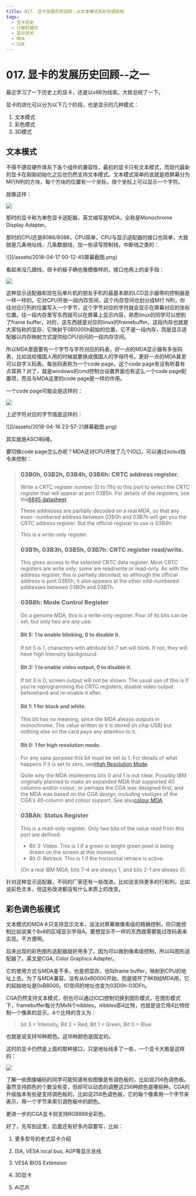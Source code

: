 ```yaml
---
title: 017. 显卡发展历史回顾：从文本模式到彩色调色板
tags:
  - 显卡历史
  - 计算机硬件
  - 显示技术
  - MDA
  - CGA
---
```

# 017. 显卡的发展历史回顾--之一

最近学习了一下历史上的显卡，还是以x86为线索。大致总结了一下。

显卡的进化可以分为以下几个阶段，也是显示的几种模式：

1. 文本模式
2. 彩色模式
3. 3D模式



## 文本模式

不得不感叹硬件体系下各个组件的兼容性，最初的显卡只有文本模式，而现代最新的显卡在刚刚初始化之后也仍然支持文本模式。文本模式简单的说就是把屏幕分为M行N列的方块，每个方块的位置有一个坐标，很个坐标上可以显示一个字符。

就像这样：

![](/assets/IBM_PC_5150.jpg)

那时的显卡称为单色显卡适配器，英文缩写是MDA，全称是Monochrome Display Adapter。

那时的CPU还是8086/8088，CPU简单，CPU与显示适配器的接口也简单，大致就是几条地址线，几条数据线，加一些读写控制线，中断线之类的：

![](/assets/2018-04-17 00-12-45屏幕截图.png)

看起来没几跟线，但卡的板子确也像模像样的，接口也用上的金手指：

![](/assets/mdacarda.jpg)

这种显示适配器和现在玩单片机的朋友手机的最基本款的LCD显示器带的控制器是一样一样的。它对CPU开放一段内存空间，这个内存空间也划分成M行 N列，你往对应行列的位置写入一个字节，这个字节对应的字符就会显示在屏幕对应的坐标位置。往一段内存里写东西就可以在屏幕上显示内容，熟悉linux的同学可以想到了frame buffer，对的，这东西就是对应的linux的framebuffer。这段内存也就是大家俗称的显存，它映射于0B0000h起始的位置，它不是一段内存，而是显示适配器以内存映射方式提供给CPU访问的一段内存空间。





所以MDA里面要有一个字节与字符对应的码表，好一点的MDA显示器有多张码表，比如说给俄国人用的时候就要换成俄国人的字母符号。更好一点的MDA甚至可以自字义码表。每张码表称为一个code page。这个code page有没有听着有点耳熟？对了，就是windows的cmd控制台设置界面也有这么一个code page配置项，而且与MDA这里的code page是一样的作用。

一个code page可能会是这样的：



![](/assets/mda9.png)



上述字符对应的字节值是这样的：

![](/assets/2018-04-16 23-57-21屏幕截图.png) 

其实就是ASCII码喽。

要切换code page怎么办呢？MDA还对CPU开放了几个IO口，可以通过in/out指令来控制：

> ### 03B0h, 03B2h, 03B4h, 03B6h: CRTC address register.
>
> Write a CRTC register number \(0 to 11h\) to this port to select the CRTC register that will appear at port 03B5h. For details of the registers, see the[6845 datasheet](http://www.surffi.net/~allu/shared/files/resources/crtc6545.pdf).
>
> These addresses are partially decoded on a real MDA, so that any even- numbered address between 03B0h and 03B7h will get you the CRTC address register. But the official register to use is 03B4h.
>
> This is a write-only register.
>
> ### 03B1h, 03B3h, 03B5h, 03B7h: CRTC register read/write.
>
> This gives access to the selected CRTC data register. Most CRTC registers are write only; some are read/write or read-only. As with the address register, this is partially decoded; so although the official address is port 03B5h, it also appears at the other odd-numbered addresses between 03B0h and 03B7h.
>
> ### 03B8h: Mode Control Register
>
> On a genuine MDA, this is a write-only register. Four of its bits can be set, but only two are any use:
>
> #### Bit 5: 1 to enable blinking, 0 to disable it.
>
> If bit 5 is 1, characters with attribute bit 7 set will blink. If not, they will have high intensity background.
>
> #### Bit 3: 1 to enable video output, 0 to disable it.
>
> If bit 3 is 0, screen output will not be shown. The usual use of this is if you're reprogramming the CRTC registers; disable video output beforehand and re-enable it after.
>
> #### Bit 1: 1 for black and white.
>
> This bit has no meaning, since the MDA always outputs in monochrome. The value written to it is stored \(in chip U58\) but nothing else on the card pays any attention to it.
>
> #### Bit 0: 1 for high resolution mode.
>
> For any sane purpose this bit must be set to 1. For details of what happens if it is set to zero, see[High Resolution Mode](https://www.seasip.info/VintagePC/mda.html#hrm).
>
> Quite why the MDA implements bits 0 and 1 is not clear. Possibly IBM originally planned to make an expanded MDA that supported 40 columns and/or colour; or perhaps the CGA was designed first, and the MDA was based on the CGA design, including vestiges of the CGA's 40-column and colour support. See also[colour MDA](https://www.seasip.info/VintagePC/mda.html#cmda).
>
> ### 03BAh: Status Register
>
> This is a read-only register. Only two bits of the value read from this port are defined:
>
> * Bit 3: Video. This is 1 if a green or bright green pixel is being drawn on the screen at this moment.
> * Bit 0: Retrace. This is 1 if the horizontal retrace is active.
>
> \(On a real IBM MDA, bits 7-4 are always 1, and bits 2-1 are always 0\).

针对这种显示适配器，不同的厂家还有一些改进，比如说支持更多的行和列，比如说彩色文本，但这些改进都没有什么本质上的改变。

## 彩色调色板模式

文本模式的MDA卡只支持显示文本，没法对屏幕做像素级的精确控制，你只能控制比如说某个8x8的区域显示字母A。要想显示不一样的东西就需要能过改码表来实现。不方便啊。



后来出现的彩色图形适配器就好用多了。因为可以做到像素级控制，所以叫图形适配器了。英文是CGA, Color Graphics Adapter。

它的使用方式与MDA差不多，也是把显存，也叫frame buffer，映射到CPU的地址上去。为了与MDA兼容，没有从0xB0000开始，而是错开了8KB给MDA用，它的起始地址是0xB8000。IO空间的地址也变为03D0h-03DFh。



CGA仍然支持文本模式，但也可以通过IO口控制切换到图形模式，在图形模式下，framebuffer每分为MxN个nibbles，nibbles即4比特，也就是说它用4比特控制一个像素的显示。4个比特的含义为：

> bit 3 = Intensity, Bit 2 = Red, Bit 1 = Green, Bit 0 = Blue

也就是说支持16种颜色。这16种颜色是固定的。

这时的显卡仍然是上面的那种接口，只是地址线多了一些，一个显卡大致是这样的：

![](/assets/cgacarda.jpg)



了解一些图像编码的同学可能知道有些图像是有调色板的，比如说256色调色板。虽然支持颜色的个数没有变，但却可以动态的调整这256种颜色是哪些种。CGA的升级版本有些是支持调色板的，比如说256色调色板，它的每个像素用一个字节来表示，用一个字节来索引调色板中的颜色。



更进一步的CGA显卡则支持RGB888全彩色。



好了，先写到这里，后面还有好多内容要写，比如：

1. 更多型号的老式显卡介绍

2. ISA, VESA local bus, AGP等显示总线

3. VESA BIOS Extension

4. 3D显卡

5. AI芯片



